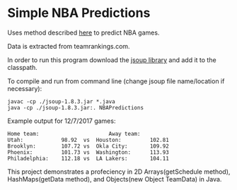 # Simple NBA Predictions

Uses method described [here](http://www.basketbet.net/how-to-start-betting-online/basketball-betting-types/totals-bets/using-home-away-averages-to-predict-nba-games/) to predict NBA games.

Data is extracted from teamrankings.com.

In order to run this program download the [jsoup library](https://jsoup.org/) and add it to the classpath.

To compile and run from command line (change jsoup file name/location if necessary):
```
javac -cp ./jsoup-1.8.3.jar *.java
java -cp ./jsoup-1.8.3.jar:. NBAPredictions
```

Example output for 12/7/2017 games:
```
Home team:			            Away team:
Utah:            98.92  vs	Houston:         102.81
Brooklyn:        107.72 vs	Okla City:       109.92
Phoenix:         101.73	vs	Washington:      113.93
Philadelphia:    112.18	vs	LA Lakers:       104.11

```

This project demonstrates a profeciency in 2D Arrays(getSchedule method), HashMaps(getData method), and Objects(new Object TeamData) in Java.

